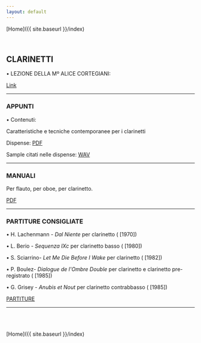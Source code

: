 ```yaml
---
layout: default
---
```

[Home]({{ site.baseurl }}/index)


<br>

## CLARINETTI


• LEZIONE DELLA Mº ALICE CORTEGIANI:   

<a href="https://www.youtube.com/watch?v=8RWR6fLxGm4" target="_blank">Link</a>



______

### APPUNTI


• Contenuti:

Caratteristiche e tecniche contemporanee per i clarinetti

Dispense: <a href="https://www.academia.edu/47761350/Appunti_di_Orchestrazione_Contemporanea_Clarinetti" target="_blank">PDF</a>


Sample citati nelle dispense: <a href="https://www.dropbox.com/sh/th1oiiih8djfqfu/AACEGNSkB8swLKkDWnwI8wXla?dl=0" target="_blank">WAV</a>

______



### MANUALI

Per flauto, per oboe, per clarinetto.

<a href="https://www.dropbox.com/sh/4uypq0vgll6w2gg/AAAw3Ms_93UHLKIOGvjbhfdWa?dl=0" target="_blank">PDF</a>


______

### PARTITURE CONSIGLIATE


<!-- • xxx - *yyy* (da zzz, [1909]) -->

• H. Lachenmann - *Dal Niente* per clarinetto ( [1970])

• L. Berio - *Sequenza IXc* per clarinetto basso ( [1980])

• S. Sciarrino- *Let Me Die Before I Wake* per clarinetto ( [1982])

• P. Boulez- *Dialogue de l'Ombre Double* per clarinetto e clarinetto pre-registrato ( [1985])

• G. Grisey - *Anubis et Nout* per clarinetto contrabbasso ( [1985])



<a href="https://www.dropbox.com/sh/5ladm67kzw4spvv/AAAV8AgBXOsgt_uCcyn8mcAJa?dl=0" target="_blank">PARTITURE</a>







______

<br>

<br>


[Home]({{ site.baseurl }}/index)
